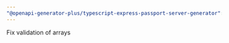 ```yaml
---
"@openapi-generator-plus/typescript-express-passport-server-generator": patch
---
```


Fix validation of arrays

